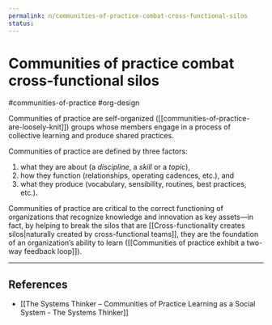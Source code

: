 ```yaml
---
permalink: n/communities-of-practice-combat-cross-functional-silos
status: 
---
```

# Communities of practice combat cross-functional silos

#communities-of-practice #org-design

Communities of practice are self-organized ([[communities-of-practice-are-loosely-knit]]) groups whose members engage in a process of collective learning and produce shared practices.

Communities of practice are defined by three factors:

1. what they are about (a _discipline_, a _skill_ or a _topic_),
2. how they function (relationships, operating cadences, etc.), and
3. what they produce (vocabulary, sensibility, routines, best practices, etc.).

Communities of practice are critical to the correct functioning of organizations that recognize knowledge and innovation as key assets—in fact, by helping to break the silos that are [[Cross-functionality creates silos|naturally created by cross-functional teams]], they are the foundation of an organization’s ability to learn ([[Communities of practice exhibit a two-way feedback loop]]).

---

## References

- [[The Systems Thinker – Communities of Practice Learning as a Social System - The Systems Thinker]]
